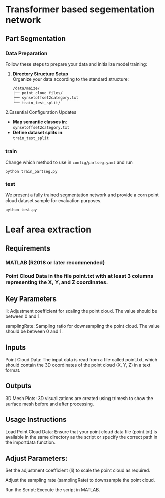 # Transformer based segementation network
## Part Segmentation
### Data Preparation
Follow these steps to prepare your data and initialize model training:

1. **Directory Structure Setup**  
   Organize your data according to the standard structure:  
   ```bash
   /data/maize/
   ├── point_cloud_files/  
   ├── synsetoffset2category.txt  
   └── train_test_split/
2.Essential Configuration Updates
- **Map semantic classes in**:  
  `synsetoffset2category.txt`
- **Define dataset splits in**:  
  `train_test_split`
### train
Change which method to use in `config/partseg.yaml` and run
```
python train_partseg.py
```
### test
We present a fully trained segmentation network and provide a corn point cloud dataset sample for evaluation purposes.
```
python test.py
```

# Leaf area extraction

## Requirements
### MATLAB (R2018 or later recommended)
### Point Cloud Data in the file point.txt with at least 3 columns representing the X, Y, and Z coordinates.

## Key Parameters
 li: Adjustment coefficient for scaling the point cloud. The value should be between 0 and 1.
 
 samplingRate: Sampling ratio for downsampling the point cloud. The value should be between 0 and 1.

## Inputs
 Point Cloud Data: The input data is read from a file called point.txt, which should contain the 3D coordinates of the point cloud (X, Y, Z) in a text format.

## Outputs
 3D Mesh Plots: 3D visualizations are created using trimesh to show the surface mesh before and after processing.
## Usage Instructions
 Load Point Cloud Data: Ensure that your point cloud data file (point.txt) is available in the same directory as the script or specify the correct path in the importdata function.

## Adjust Parameters:
 Set the adjustment coefficient (li) to scale the point cloud as required.
 
 Adjust the sampling rate (samplingRate) to downsample the point cloud.
 
Run the Script: Execute the script in MATLAB.
